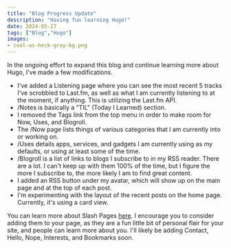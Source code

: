```yaml
---
title: "Blog Progress Update"
description: "Having fun learning Hugo!"
date: 2024-05-27
tags: ["Blog","Hugo"]
images:
- cool-as-heck-gray-bg.png
---
```

In the ongoing effort to expand this blog and continue learning more about Hugo, I've made a few modifications.

- I've added a Listening page where you can see the most recent 5 tracks I've scrobbled to Last.fm, as well as what I am currently listening to at the moment, if anything. This is utilizing the Last.fm API.
- /Notes is basically a "TIL" (Today I Learned) section.
- I removed the Tags link from the top menu in order to make room for Now, Uses, and Blogroll.
-  The /Now page lists things of various categories that I am currently into or working on.
- /Uses details apps, services, and gadgets I am currently using as my defaults, or using at least some of the time.
- /Blogroll is a list of links to blogs I subscribe to in my RSS reader. There are a lot. I can't keep up with them 100% of the time, but I figure the more I subscribe to, the more likely I am to find great content.
- I added an RSS button under my avatar, which will show up on the main page and at the top of each post.
- I'm experimenting with the layout of the recent posts on the home page. Currently, it's using a card view.

You can learn more about Slash Pages [here](https://slashpages.net). I encourage you to consider adding them to your page, as they are a fun little bit of personal flair for your site, and people can learn more about you. I'll likely be adding Contact, Hello, Nope, Interests, and Bookmarks soon.